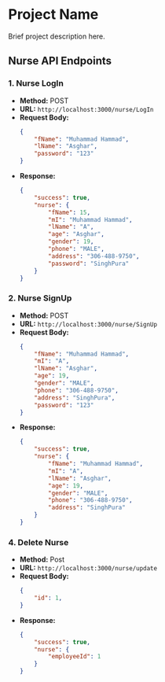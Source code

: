 # Project Name

Brief project description here.

## Nurse API Endpoints

### 1. Nurse LogIn

- **Method:** POST
- **URL:** `http://localhost:3000/nurse/LogIn`
- **Request Body:**
    ```json
    {
        "fName": "Muhammad Hammad",
        "lName": "Asghar",
        "password": "123"
    }
    ```
- **Response:**
    ```json
    {
        "success": true,
        "nurse": {
            "fName": 15,
            "mI": "Muhammad Hammad",
            "lName": "A",
            "age": "Asghar",
            "gender": 19,
            "phone": "MALE",
            "address": "306-488-9750",
            "password": "SinghPura"
        }
    }
    ```

### 2. Nurse SignUp

- **Method:** POST
- **URL:** `http://localhost:3000/nurse/SignUp`
- **Request Body:**
    ```json
    {
        "fName": "Muhammad Hammad",
        "mI": "A",
        "lName": "Asghar",
        "age": 19,
        "gender": "MALE",
        "phone": "306-488-9750",
        "address": "SinghPura",
        "password": "123"
    }
    ```
- **Response:**
    ```json
    {
        "success": true,
        "nurse": {
            "fName": "Muhammad Hammad",
            "mI": "A",
            "lName": "Asghar",
            "age": 19,
            "gender": "MALE",
            "phone": "306-488-9750",
            "address": "SinghPura"
        }
    }
    ```

### 4. Delete Nurse

- **Method:** Post
- **URL:** `http://localhost:3000/nurse/update`
- **Request Body:**
    ```json
    {
        "id": 1,
    }

    ```
- **Response:**
    ```json
    {
        "success": true,
        "nurse": {
            "employeeId": 1
        }
    }
    ```
